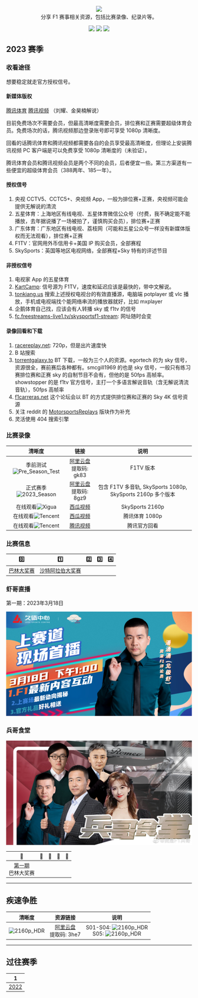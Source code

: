 <p align="center">
  <img src="/media/img/logos/f1.svg"/>
  <br>分享 F1 赛事相关资源，包括比赛录像、纪录片等。
</p>

<p align="center">
  <a href="https://space.bilibili.com/175358"><img src="https://img.shields.io/badge/B%E7%AB%99-Bilibili-blue"></a>
  <a href="https://www.ixigua.com/home/4042265425350845"><img src="https://img.shields.io/badge/西瓜视频-Xigua-orange"></a>
  <a href="https://weibo.com/jayyoung1"><img src="https://img.shields.io/badge/%E6%96%B0%E6%B5%AA-Weibo-red"></a>
</p>

## 2023 赛季

### 收看途径

想要稳定就走官方授权信号。

#### 新媒体版权

[腾讯体育](https://kbs.sports.qq.com/#100361) [腾讯视频](https://v.qq.com/x/live/sport.html) （刘耀、金昊楠解说）

目前免费场次不需要会员，但最高清晰度需要会员，排位赛和正赛需要超级体育会员。免费场次的话，腾讯视频那边登录账号即可享受 1080p 清晰度。

回看的话腾讯体育和腾讯视频都需要各自的会员享受最高清晰度，但理论上安装腾讯视频 PC 客户端是可以免费享受 1080p 清晰度的（未验证）。

腾讯体育会员和腾讯视频会员是两个不同的会员，后者便宜一些。第三方渠道有一些便宜的超级体育会员（388两年、185一年）。

#### 授权信号

1. 央视 CCTV5、CCTC5+、央视频 App，一般为排位赛+正赛，央视频可能会提供无解说的清流
2. 五星体育：上海地区有线电视、五星体育微信公众号（付费，我不确定能不能播放，去年据说播了一场被拍了，谨慎购买会员），排位赛+正赛
3. 广东体育：广东地区有线电视、荔枝网（可能和五星公众号一样没有新媒体版权而无法观看），排位赛+正赛
4. F1TV：官网用外币信用卡+美国 IP 购买会员，全部赛程
5. SkySports：英国等地区电视网络，全部赛程+Sky 特有的评述节目

#### 非授权信号

1. 电视家 App 的五星体育
2. [KartCamp](https://kart.camp/): 信号源为 F1TV，速度和延迟应该是最快的，带中文解说。
3. [tonkiang.us](https://tonkiang.us) 搜索上述授权电视台的有效直播源，电脑端 potplayer 或 vlc 播放，手机或电视端找个能网络串流的播放器就好，比如 mxplayer
4. 企鹅体育自己找，应该会有人转播 sky 或 f1tv 的信号
5. [fc.freestreams-live1.tv/skysportsf1-stream](https://fc.freestreams-live1.tv/skysportsf1-stream): 网址随时会变

#### 录像回看和下载

1. [racereplay.net](https://racereplay.net): 720p，但是出片速度快
2. B 站搜索
3. [torrentgalaxy.to](https://torrentgalaxy.to) BT 下载，一般为三个人的资源。egortech 的为 sky 信号，资源很全，赛前赛后各种都有。smcgill1969 的也是 sky 信号，一般只有练习赛排位赛和正赛 sky 的自制节目不会有，但他的是 50fps 高帧率。showstopper 的是 f1tv 官方信号，主打一个多语言解说音轨（含无解说清流音轨），50fps 高帧率
4. [f1carreras.net](https://f1carreras.net) 这个论坛会以 BT 的方式提供排位赛和正赛的 Sky 4K 信号资源
5. 关注 reddit 的 [MotorsportsReplays](https://www.reddit.com/r/MotorsportsReplays) 版块作为补充
6. 灵活使用 404 搜索引擎

### 比赛录像

|                                   清晰度                                   |                                    链接                                    |                            说明                             |
| :------------------------------------------------------------------------: | :------------------------------------------------------------------------: | :---------------------------------------------------------: |
| 季前测试![Pre_Season_Test](https://img.shields.io/badge/1080p-高帧率-blue) | [阿里云盘](https://www.aliyundrive.com/s/n6wHoJqHUrL#gk83)<br>提取码: gk83 |                          F1TV 版本                          |
|   正式赛季![2023_Season](https://img.shields.io/badge/2160p-高帧率-gold)   | [阿里云盘](https://www.aliyundrive.com/s/SQKMpHBn8BX#8gz9)<br>提取码: 8gz9 | 包含 F1TV 多音轨, SkySports 1080p, SkySports 2160p 多个版本 |
|      在线观看![Xigua](https://img.shields.io/badge/2160p-高帧率-gold)      |           [西瓜视频](https://www.ixigua.com/7207384447028167180)           |                       SkySports 2160p                       |
|      在线观看![Tencent](https://img.shields.io/badge/1080p-SDR-blue)      |           [西瓜视频](https://www.ixigua.com/7211688099745792571)           |                       腾讯体育 1080p                       |
|       在线观看![Tencent](https://img.shields.io/badge/1080p-SDR-blue)        |       [腾讯视频](https://v.qq.com/x/search/?q=%E7%BA%B5%E6%83%85F1)        |                     腾讯官方回看                      |

### 比赛信息

|                   0️⃣                    |                      1️⃣                       | 2️⃣  | 3️⃣  | 4️⃣  |
| :-------------------------------------: | :-------------------------------------------: | :-: | :-: | :-: |
| [巴林大奖赛](/races/2023/R01.README.md) | [沙特阿拉伯大奖赛](/races/2023/R02.README.md) |

### 虾哥直播

第一期：2023年3月18日

[![20230318](/media/img/photos/Pan-20230318.jpg)](https://weibo.com/l/wblive/p/show/1022:2321324880623239299218)

### 兵哥食堂

![20230318](/media/img/photos/Bing-20230305.jpg)

|🍌|🍎|🍊|🍑|🍉|
|:-:|:-:|:-:|:-:|:-:|
|[第一期](https://weibo.com/l/wblive/p/show/1022:2321324875987346391125)<br>巴林大奖赛|||||

---

## 疾速争胜

|                          清晰度                           |                                  资源链接                                  |                                                                 说明                                                                 |
| :-------------------------------------------------------: | :------------------------------------------------------------------------: | :----------------------------------------------------------------------------------------------------------------------------------: |
| ![2160p_HDR](https://img.shields.io/badge/2160p-HDR-gold) | [阿里云盘](https://www.aliyundrive.com/s/gyN1pNHwgcx#3he7)<br>提取码: 3he7 | S01-S04: ![2160p_HDR](https://img.shields.io/badge/2160p-HDR-gold)<br>S05: ![2160p_HDR](https://img.shields.io/badge/1080p-HDR-gold) |

---

## 过往赛季

|               1               |
| :---------------------------: |
| [2022](/races/2022/README.md) |
